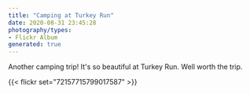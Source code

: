 ```yaml
---
title: "Camping at Turkey Run"
date: 2020-08-31 23:45:28
photography/types:
- Flickr Album
generated: true
---
```

Another camping trip! It's so beautiful at Turkey Run. Well worth the trip.

{{< flickr set="72157715799017587" >}}
